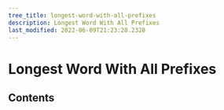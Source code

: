 ```yaml
---
tree_title: longest-word-with-all-prefixes
description: Longest Word With All Prefixes
last_modified: 2022-06-09T21:23:28.2328
---
```


# Longest Word With All Prefixes

## Contents
